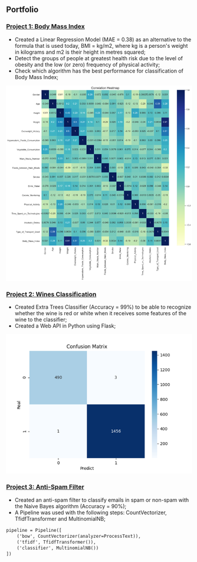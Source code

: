 ## Portfolio

### [Project 1: Body Mass Index](https://github.com/dayanacavalcante/Obesity-Estimate)
* Created a Linear Regression Model (MAE = 0.38) as an alternative to the formula that is used today, BMI = kg/m2, where kg is a person's weight in kilograms and m2 is their height in metres squared;
* Detect the groups of people at greatest health risk due to the level of obesity and the low (or zero) frequency of physical activity;
* Check which algorithm has the best performance for classification of Body Mass Index;

![](https://github.com/dayanacavalcante/DayanaCavalcante/blob/master/heatmap.png)


### [Project 2: Wines Classification](https://github.com/dayanacavalcante/ApiPython-WineClassify)
* Created Extra Trees Classifier (Accuracy = 99%) to be able to recognize whether the wine is red or white when it receives some features of the wine to the classifier;
* Created a Web API in Python using Flask;

![](https://github.com/dayanacavalcante/DayanaCavalcante/blob/master/ConfusionMatrix.png)


### [Project 3: Anti-Spam Filter](https://github.com/dayanacavalcante/Anti-Spam-Filter)
* Created an anti-spam filter to classify emails in spam or non-spam with the Naive Bayes algorithm (Accuracy = 90%);
* A Pipeline was used with the following steps: CountVectorizer, TfidfTransformer and MultinomialNB;

```
pipeline = Pipeline([
    ('bow', CountVectorizer(analyzer=ProcessText)),
    ('tfidf', TfidfTransformer()),
    ('classifier', MultinomialNB())
])
```
